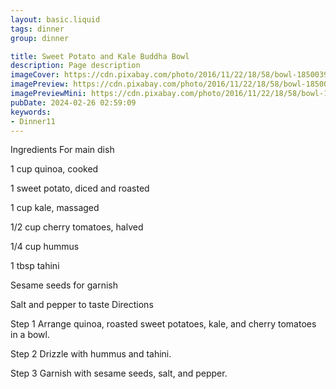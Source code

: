 ```yaml
---
layout: basic.liquid
tags: dinner
group: dinner

title: Sweet Potato and Kale Buddha Bowl
description: Page description
imageCover: https://cdn.pixabay.com/photo/2016/11/22/18/58/bowl-1850039_640.jpg
imagePreview: https://cdn.pixabay.com/photo/2016/11/22/18/58/bowl-1850039_640.jpg
imagePreviewMini: https://cdn.pixabay.com/photo/2016/11/22/18/58/bowl-1850039_640.jpg
pubDate: 2024-02-26 02:59:09
keywords:
- Dinner11
---
```


Ingredients
For main dish

1 cup quinoa, cooked

1 sweet potato, diced and roasted

1 cup kale, massaged

1/2 cup cherry tomatoes, halved

1/4 cup hummus

1 tbsp tahini

Sesame seeds for garnish

Salt and pepper to taste
Directions

Step 1
Arrange quinoa, roasted sweet potatoes, kale, and cherry tomatoes in a bowl.


Step 2
Drizzle with hummus and tahini.


Step 3
Garnish with sesame seeds, salt, and pepper.


